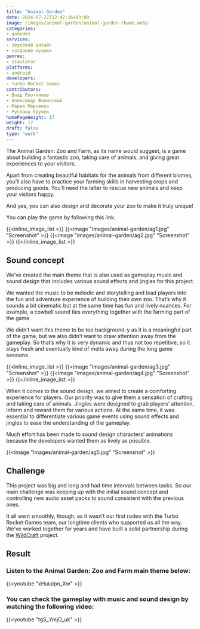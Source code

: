 ```yaml
---
title: "Animal Garden"
date: 2024-07-27T12:47:16+03:00
image: /images/animal-garden/animal-garden-thumb.webp
categories:
- gamedev
services:
- звуковой дизайн
- создание музыки
genres:
- simulator
platforms:
- android
developers:
- Turbo Rocket Games
contributors:
- Влад Плотников    
- Александр Фалинский
- Мария Марченко
- Руслана Кручек
homePageWeight: 17
weight: 17
draft: false
type: "work"
---
```


The Animal Garden: Zoo and Farm, as its name would suggest, is a game about building a fantastic zoo, taking care of animals, and giving great experiences to your visitors.

Apart from creating beautiful habitats for the animals from different biomes, you’ll also have to practiсe your farming skills in harvesting crops and producing goods. You’ll need the latter to rescue new animals and keep your visitors happy.

And yes, you can also design and decorate your zoo to make it truly unique!

You can play the game by following this link.

{{<inline_image_list >}}
{{<image "images/animal-garden/ag1.jpg" "Screenshot"  >}}
{{<image "images/animal-garden/ag2.jpg" "Screenshot"  >}}
{{</inline_image_list >}}

## Sound concept

We’ve created the main theme that is also used as gameplay music and sound design that includes various sound effects and jingles for this project.

We wanted the music to be melodic and storytelling and lead players into the fun and adventure experience of building their own zoo. That’s why it sounds a bit cinematic but at the same time has fun and lively nuances. For example, a cowbell sound ties everything together with the farming part of the game.

We didn’t want this theme to be too background-y as it is a meaningful part of the game, but we also didn’t want to draw attention away from the gameplay. So that’s why it is very dynamic and thus not too repetitive, so it stays fresh and eventually kind of melts away during the long game sessions.

{{<inline_image_list >}}
{{<image "images/animal-garden/ag3.jpg" "Screenshot"  >}}
{{<image "images/animal-garden/ag4.jpg" "Screenshot"  >}}
{{</inline_image_list >}}

When it comes to the sound design, we aimed to create a comforting experience for players. Our priority was to give them a sensation of crafting and taking care of animals. Jingles were designed to grab players’ attention, inform and reward them for various actions. At the same time, it was essential to differentiate various game events using sound effects and jingles to ease the understanding of the gameplay.

Much effort has been made to sound design characters’ animations because the developers wanted them as lively as possible.

{{<image "images/animal-garden/ag5.jpg" "Screenshot"  >}}

## Challenge

This project was big and long and had time intervals between tasks. So our main challenge was keeping up with the initial sound concept and controlling new audio asset packs to sound consistent with the previous ones.

It all went smoothly, though, as it wasn’t our first rodeo with the Turbo Rocket Games team, our longtime clients who supported us all the way. We’ve worked together for years and have built a solid partnership during the [WildCraft](works/wildcraft) project.

## Result

### Listen to the Animal Garden: Zoo and Farm main theme below:

{{<youtube "xHuiuIpn_Xw" >}}

### You can check the gameplay with music and sound design by watching the following video:

{{<youtube "tgS_YmjO_uk" >}}